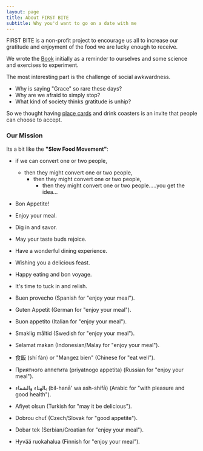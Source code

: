 ```yaml
---
layout: page
title: About FIRST BITE
subtitle: Why you'd want to go on a date with me
---
```


FIRST BITE is a non-profit project to encourage us all to increase our gratitude and enjoyment of the food we are lucky enough to receive.

We wrote the <a target="_blank" href="https://docs.google.com/forms/d/e/1FAIpQLScc34wo93rlGqWYoCCx3uEecI4ZMyQ-sNfnbLa31DEGNPqyyw/viewform?vc=0&c=0&w=1&flr=0">Book</a> initially as a reminder to ourselves and some science and exercises to experiment.

The most interesting part is the challenge of social awkwardness.

- Why is saying "Grace" so rare these days?
- Why are we afraid to simply stop? 
- What kind of society thinks gratitude is unhip?

So we thought having <a target="_blank" href="https://prismism.com/graphic-design/">place cards</a> and drink coasters is an invite that people can choose to accept.


### Our Mission

Its a bit like the **"Slow Food Movement"**: 

  * if we can convert one or two people, 
    * then they might convert one or two people,
      * then they might convert one or two people,
        * then they might convert one or two people.....you get the idea...


* Bon Appetite!
* Enjoy your meal.
* Dig in and savor.
* May your taste buds rejoice.
* Have a wonderful dining experience.
* Wishing you a delicious feast.
* Happy eating and bon voyage.
* It's time to tuck in and relish.
* Buen provecho (Spanish for "enjoy your meal").
* Guten Appetit (German for "enjoy your meal").
* Buon appetito (Italian for "enjoy your meal").
* Smaklig måltid (Swedish for "enjoy your meal").
* Selamat makan (Indonesian/Malay for "enjoy your meal").
* 食飯 (shí fàn) or "Mangez bien" (Chinese for "eat well").
* Приятного аппетита (priyatnogo appetita) (Russian for "enjoy your meal").
* بالهناء والشفاء (bil-hanā' wa ash-shifā) (Arabic for "with pleasure and good health").
* Afiyet olsun (Turkish for "may it be delicious").
* Dobrou chuť (Czech/Slovak for "good appetite").
* Dobar tek (Serbian/Croatian for "enjoy your meal").
* Hyvää ruokahalua (Finnish for "enjoy your meal").
